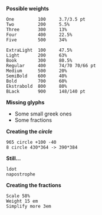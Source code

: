 **Possible weights**
```
One         100		3.7/3.5 pt		
Two         200		5.5%		
Three       300		13%		
Four        400		22.5%	
Five        500		34%		

ExtraLight  100		47.5%	
Light       200		63%
Book        300		80.5%
Regular     400		74/70 70/66 pt		
Medium      500		20%
SemiBold    600		40%
Bold        700		60%
Ekstrabold  800		80%
BLack       900		148/140 pt
```

**Missing glyphs**
* Some small greek ones
* Some fractions

**Creating the _circle_**
```
965 circle +100 -40
8 circle 430*364 -> 390*384
```

**Still...**
```
ldot
napostrophe
```

**Creating the fractions**
```
Scale 58%
Weight 15 em
Simplify more 3em
```